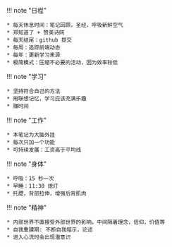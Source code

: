 
!!! note "日程"

    * 每天休息时间：笔记回顾，圣经，呼吸新鲜空气
    * 郑知道了 + 赞美诗网
    * 每天结尾：github 提交
    * 每周：追踪前端动态
    * 每年：更新学习来源
    * 极简模式：压缩不必要的活动，因为效率较低

!!! note "学习"

    * 坚持符合自己的方法
    * 用联想记忆，学习应该充满乐趣
    * 赚时间

!!! note "工作"

    * 本笔记为大脑外挂
    * 每次只加一个功能
    * 可持续发展：工资高于平均线

!!! note "身体"

    * 呼吸：15 秒一次
    * 早睡：11:30 熄灯
    * 托腮，背部拉伸，增强后背肌肉


!!! note "精神"

    * 内部世界不直接受外部世界的影响，中间隔着理念，信仰，价值等
    * 自我重建期: 不断自我暗示，论述
    * 进入心流时会出现潜意识



